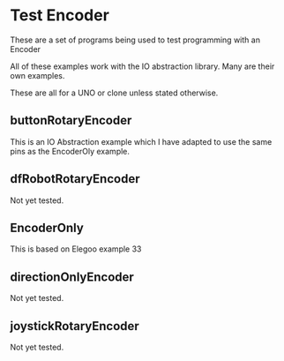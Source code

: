 # Test Encoder

These are a set of programs being used to test programming with an Encoder

All of these examples work with the IO abstraction library. Many are their own examples.

These are all for a UNO or clone unless stated otherwise.

## buttonRotaryEncoder

This is an IO Abstraction example which I have adapted to use the same pins as the EncoderOly example.

## dfRobotRotaryEncoder

Not yet tested.

## EncoderOnly

This is based on Elegoo example 33 

## directionOnlyEncoder

Not yet tested.

## joystickRotaryEncoder
 
Not yet tested.
